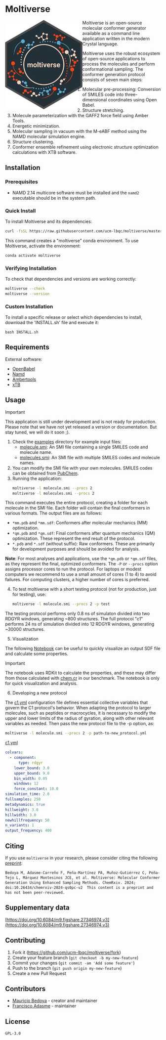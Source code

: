 # Moltiverse

[<img align="left" src="./assets/moltiverse_logo_color_hex_transparent.png" width="250" />](./assets/moltiverse_logo_color_hex_transparent.png) Moltiverse is an open-source molecular conformer generator available as a command line application written in the modern Crystal language. 

Moltiverse uses the robust ecosystem of open-source applications to process the molecules and perform conformational sampling. The conformer generation protocol consists of seven main steps: 
1. Molecular pre-processing: Conversion of SMILES code into three-dimensional coordinates using Open Babel.
2. Structure stretching.
3. Molecule parameterization with the GAFF2 force field using Amber Tools.
4. Energetic minimization.
5. Molecular sampling in vacuum with the M-eABF method using the NAMD molecular simulation engine.
6. Structure clustering.
7. Conformer ensemble refinement using electronic structure optimization calculations with XTB software.



## Installation

### Prerequisites

- NAMD 2.14 multicore software must be installed and the `namd2` executable should be in the system path.

### Quick Install

To install Moltiverse and its dependencies:

```bash
curl -fsSL https://raw.githubusercontent.com/ucm-lbqc/moltiverse/master/INSTALL.sh | bash
```

This command creates a "moltiverse" conda environment. To use Moltiverse, activate the environment:
```bash
conda activate moltiverse
```
### Verifying Installation

To check that dependencies and versions are working correctly:

```bash
moltiverse --check
moltiverse --version
```

### Custom Installation

To install a specific release or select which dependencies to install, download the 'INSTALL.sh' file and execute it:

```
bash INSTALL.sh
```

## Requirements
External software:
- [OpenBabel](https://openbabel.org)
- [Namd](https://www.ks.uiuc.edu/Research/namd/)
- [Ambertools](https://ambermd.org/AmberTools.php)
- [xTB](https://github.com/grimme-lab/xtb)

## Usage

> [!IMPORTANT]
> This application is still under development and is not ready for production. 
> Please note that we have not yet released a version or documentation. But stay tuned, we will do it soon ;).

1. Check the [examples](/data/moltiverse_c1/examples) directory for example input files:
   - [molecule.smi](/data/moltiverse_c1/examples/molecule.smi): An SMI file containing a single SMILES code and molecule name.
   - [molecules.smi](/data/moltiverse_c1/examples/molecules.smi): An SMI file with multiple SMILES codes and molecule names.
2. You can modify the SMI file with your own molecules. SMILES codes can be obtained from [PubChem](https://pubchem.ncbi.nlm.nih.gov/).
3. Running the application:
   ```bash
   moltiverse -l molecule.smi --procs 2
   moltiverse -l molecules.smi --procs 2
   ```
This command executes the entire protocol, creating a folder for each molecule in the SMI file. Each folder will contain the final conformers in various formats. The output files are as follows:

- `*mm.pdb` and `*mm.sdf`: Conformers after molecular mechanics (MM) optimization.
- `*qm.pdb` and `*qm.sdf`: Final conformers after quantum mechanics (QM) optimization. These represent the end result of the protocol.
- `*.pdb` and `*.sdf` (without suffix): Raw conformers. These are primarily for development purposes and should be avoided for analysis.

**Note**: For most analyses and applications, use the `*qm.pdb` or `*qm.sdf` files, as they represent the final, optimized conformers. The `-P` or `--procs` option assigns processor cores to run the protocol. For laptops or modest computers we recommend to use a small amount of cores (1 to 4) to avoid failures. For computing clusters, a higher number of cores is preferred.

4. To test moltiverse with a short testing protocol (not for production, just for testing), use:

   ```bash
   moltiverse -l molecule.smi --procs 2 -p test
   ```
The testing protocol performs only 0.8 ns of simulaton divided into two RDGYR windows, generating ~800 structures.
The full protocol "c1" performs 24 ns of simulation divided into 12 RDGYR windows, generating ~30000 structures.

5. Visualization

The following [Notebook](https://colab.research.google.com/drive/1YtafWMZsNL-Cyqnyqn5mAmZTKZzPvCEh?usp=sharing) can be useful to quickly visualize an output SDF file and calculate some properties.
> [!IMPORTANT]
> The notebook uses RDKit to calculate the properties, and these may differ from those calculated with [chem.cr](https://github.com/franciscoadasme/chem.cr) in our benchmark. The notebook is only for quick visualization and analysis.

6. Developing a new protocol

The [c1.yml](/data/c1.yml) configuration file defines essential collective variables that govern the C1 protocol's behavior.
When adapting the protocol to larger molecules, such as peptides or macrocycles, it is necessary to modify the upper and lower limits of the radius of gyration, along with other relevant variables as needed. Then pass the new protocol file to the -p option, as:

   ```bash
   moltiverse -l molecule.smi --procs 2 -p path-to-new_protocol.yml
   ```

[c1.yml](/data/c1.yml)

```yml
colvars:
  - component:
      type: rdgyr
    lower_bound: 3.0
    upper_bound: 9.0
    bin_width: 0.05
    windows: 12
    force_constant: 10.0
simulation_time: 2.0
fullsamples: 250
metadynamics: true
hillweight: 3.0
hillwidth: 3.0
newhillfrequency: 50
n_variants: 1
output_frequency: 400
```

## Citing

If you use `moltiverse` in your research, please consider citing the following [preprint](https://doi.org/10.26434/chemrxiv-2024-qs0pc-v2):

    Bedoya M, Adasme-Carreño F, Peña-Martínez PA, Muñoz-Gutiérrez C, Peña-Tejo L, Márquez Montesinos JCE, et al. Moltiverse: Molecular Conformer Generation Using Enhanced Sampling Methods. ChemRxiv. 2024; doi:10.26434/chemrxiv-2024-qs0pc-v2  This content is a preprint and has not been peer-reviewed.

## Supplementary data

[https://doi.org/10.6084/m9.figshare.27346974.v3](https://doi.org/10.6084/m9.figshare.27346974.v3)

## Contributing

1. Fork it (<https://github.com/ucm-lbqc/moltiverse/fork>)
2. Create your feature branch (`git checkout -b my-new-feature`)
3. Commit your changes (`git commit -am 'Add some feature'`)
4. Push to the branch (`git push origin my-new-feature`)
5. Create a new Pull Request

## Contributors

- [Mauricio Bedoya](https://github.com/maurobedoya) - creator and maintainer
- [Francisco Adasme](https://github.com/franciscoadasme) - maintainer

## License

    GPL-3.0

